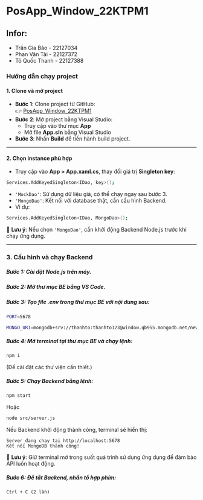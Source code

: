 # PosApp_Window_22KTPM1

## Infor:
- Trần Gia Bảo - 22127034
- Phan Văn Tài - 22127372
- Tô Quốc Thanh - 22127388

### Hướng dẫn chạy project

#### **1. Clone và mở project**
- **Bước 1**: Clone project từ GitHub:  
  👉 [PosApp_Window_22KTPM1](https://github.com/thanhto24/PosApp_Window_22KTPM1.git)  
- **Bước 2**: Mở project bằng Visual Studio:  
  - Truy cập vào thư mục **App**  
  - Mở file **App.sln** bằng Visual Studio  
- **Bước 3**: Nhấn **Build** để tiến hành build project.  

---

#### **2. Chọn instance phù hợp**
- Truy cập vào **App > App.xaml.cs**, thay đổi giá trị **Singleton key**:
```sh
Services.AddKeyedSingleton<IDao, key>();
```

  - `'MockDao'`: Sử dụng dữ liệu giả, có thể chạy ngay sau bước 3.
  - `'MongoDao'`: Kết nối với database thật, cần cấu hình Backend.
  - Ví dụ:
```sh
Services.AddKeyedSingleton<IDao, MongoDao>();
```

📌 **Lưu ý**: Nếu chọn `'MongoDao'`, cần khởi động Backend Node.js trước khi chạy ứng dụng.

---

### **3. Cấu hình và chạy Backend**
##### **Bước 1:** Cài đặt Node.js trên máy.  
##### **Bước 2:** Mở thư mục **BE** bằng VS Code.  
##### **Bước 3:** Tạo file **.env** trong thư mục **BE** với nội dung sau:  
```sh
PORT=5678

MONGO_URI=mongodb+srv://thanhto:thanhto123@window.qb955.mongodb.net/newdb?retryWrites=true&w=majority&appName=Window
```
##### **Bước 4:** Mở terminal tại thư mục **BE** và chạy lệnh:  
```sh
npm i
```
(Để cài đặt các thư viện cần thiết.)  
##### **Bước 5:** Chạy Backend bằng lệnh:  
```sh
npm start
```
Hoặc  
```sh
node src/server.js
```
Nếu Backend khởi động thành công, terminal sẽ hiển thị:  
```
Server đang chạy tại http://localhost:5678  
Kết nối MongoDB thành công!
```
📌 **Lưu ý**: Giữ terminal mở trong suốt quá trình sử dụng ứng dụng để đảm bảo API luôn hoạt động.  

##### **Bước 6:** Để tắt Backend, nhấn tổ hợp phím:  
```
Ctrl + C (2 lần)
```
